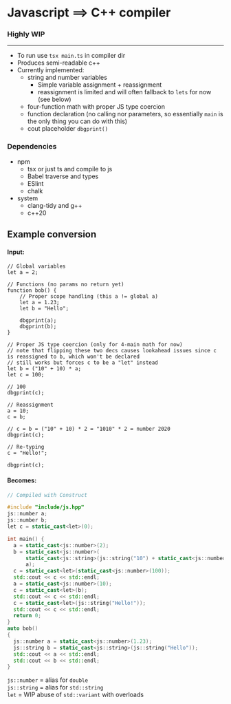 # Javascript ==> C++ compiler
### Highly WIP
---
* To run use `tsx main.ts` in compiler dir
* Produces semi-readable c++
* Currently implemented:
    * string and number variables
        * Simple variable assignment + reassignment
        * reassignment is limited and will often fallback to `lets` for now (see below)
    * four-function math with proper JS type coercion
    * function declaration (no calling nor parameters, so essentially `main` is the only thing you can do with this)
    * cout placeholder `dbgprint()`

### Dependencies
* npm
    * tsx or just ts and compile to js
    * Babel traverse and types
    * ESlint
    * chalk
* system
    * clang-tidy and g++
    * c++20


## Example conversion
#### Input:
```JS
// Global variables
let a = 2;

// Functions (no params no return yet)
function bob() {
    // Proper scope handling (this a != global a) 
    let a = 1.23;
    let b = "Hello";

    dbgprint(a);
    dbgprint(b);
}

// Proper JS type coercion (only for 4-main math for now)
// note that flipping these two decs causes lookahead issues since c is reassigned to b, which won't be declared
// still works but forces c to be a "let" instead
let b = ("10" + 10) * a;
let c = 100;

// 100
dbgprint(c);

// Reassignment
a = 10;
c = b;

// c = b = ("10" + 10) * 2 = "1010" * 2 = number 2020
dbgprint(c);

// Re-typing
c = "Hello!";

dbgprint(c);

```
#### Becomes:
```C++
// Compiled with Construct 

#include "include/js.hpp"
js::number a;
js::number b;
let c = static_cast<let>(0);

int main() {
  a = static_cast<js::number>(2);
  b = static_cast<js::number>(
      static_cast<js::string>(js::string("10") + static_cast<js::number>(10)) *
      a);
  c = static_cast<let>(static_cast<js::number>(100));
  std::cout << c << std::endl;
  a = static_cast<js::number>(10);
  c = static_cast<let>(b);
  std::cout << c << std::endl;
  c = static_cast<let>(js::string("Hello!"));
  std::cout << c << std::endl;
  return 0;
}
auto bob()
{
  js::number a = static_cast<js::number>(1.23);
  js::string b = static_cast<js::string>(js::string("Hello"));
  std::cout << a << std::endl;
  std::cout << b << std::endl;
}
```
`js::number` = alias for `double`  
`js::string` = alias for `std::string`  
`let` = WIP abuse of `std::variant` with overloads  